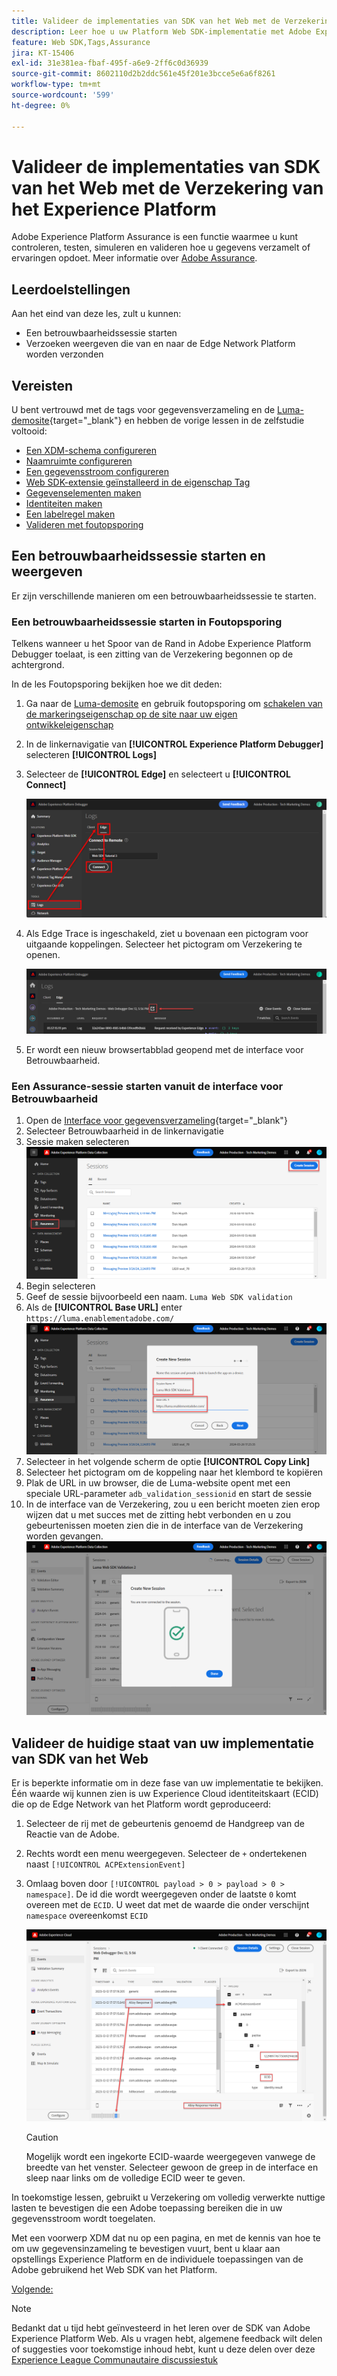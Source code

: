 ```yaml
---
title: Valideer de implementaties van SDK van het Web met de Verzekering van het Experience Platform
description: Leer hoe u uw Platform Web SDK-implementatie met Adobe Experience Platform Assurance kunt valideren. Deze les maakt deel uit van de Zelfstudie Adobe Experience Cloud met Web SDK implementeren.
feature: Web SDK,Tags,Assurance
jira: KT-15406
exl-id: 31e381ea-fbaf-495f-a6e9-2ff6c0d36939
source-git-commit: 8602110d2b2ddc561e45f201e3bcce5e6a6f8261
workflow-type: tm+mt
source-wordcount: '599'
ht-degree: 0%

---
```


# Valideer de implementaties van SDK van het Web met de Verzekering van het Experience Platform

Adobe Experience Platform Assurance is een functie waarmee u kunt controleren, testen, simuleren en valideren hoe u gegevens verzamelt of ervaringen opdoet. Meer informatie over [Adobe Assurance](https://experienceleague.adobe.com/en/docs/experience-platform/assurance/home).


## Leerdoelstellingen

Aan het eind van deze les, zult u kunnen:

* Een betrouwbaarheidssessie starten
* Verzoeken weergeven die van en naar de Edge Network Platform worden verzonden

## Vereisten

U bent vertrouwd met de tags voor gegevensverzameling en de [Luma-demosite](https://luma.enablementadobe.com/content/luma/us/en.html){target="_blank"} en hebben de vorige lessen in de zelfstudie voltooid:

* [Een XDM-schema configureren](configure-schemas.md)
* [Naamruimte configureren](configure-identities.md)
* [Een gegevensstroom configureren](configure-datastream.md)
* [Web SDK-extensie geïnstalleerd in de eigenschap Tag](install-web-sdk.md)
* [Gegevenselementen maken](create-data-elements.md)
* [Identiteiten maken](create-identities.md)
* [Een labelregel maken](create-tag-rule.md)
* [Valideren met foutopsporing](validate-with-debugger.md)


## Een betrouwbaarheidssessie starten en weergeven

Er zijn verschillende manieren om een betrouwbaarheidssessie te starten.

### Een betrouwbaarheidssessie starten in Foutopsporing

Telkens wanneer u het Spoor van de Rand in Adobe Experience Platform Debugger toelaat, is een zitting van de Verzekering begonnen op de achtergrond.

In de les Foutopsporing bekijken hoe we dit deden:

1. Ga naar de [Luma-demosite](https://luma.enablementadobe.com/content/luma/us/en.html) en gebruik foutopsporing om [schakelen van de markeringseigenschap op de site naar uw eigen ontwikkeleigenschap](validate-with-debugger.md#use-the-experience-platform-debugger-to-map-to-your-tags-property)
1. In de linkernavigatie van **[!UICONTROL Experience Platform Debugger]** selecteren **[!UICONTROL Logs]**
1. Selecteer de **[!UICONTROL Edge]** en selecteert u **[!UICONTROL Connect]**

   ![Edge-overtrekken aansluiten](assets/analytics-debugger-edgeTrace.png)
1. Als Edge Trace is ingeschakeld, ziet u bovenaan een pictogram voor uitgaande koppelingen. Selecteer het pictogram om Verzekering te openen.

   ![Beginnen met betrouwbaarheidssessie](assets/validate-debugger-start-assurnance.png)

1. Er wordt een nieuw browsertabblad geopend met de interface voor Betrouwbaarheid.

### Een Assurance-sessie starten vanuit de interface voor Betrouwbaarheid

1. Open de [Interface voor gegevensverzameling](https://experience.adobe.com/#/data-collection/home){target="_blank"}
1. Selecteer Betrouwbaarheid in de linkernavigatie
1. Sessie maken selecteren
   ![Een betrouwbaarheidssessie maken](assets/assurance-create-session.png)
1. Begin selecteren
1. Geef de sessie bijvoorbeeld een naam. `Luma Web SDK validation`
1. Als de **[!UICONTROL Base URL]** enter `https://luma.enablementadobe.com/`
   ![Geef een naam op voor de betrouwbaarheidssessie](assets/assurance-name-session.png)
1. Selecteer in het volgende scherm de optie **[!UICONTROL Copy Link]**
1. Selecteer het pictogram om de koppeling naar het klembord te kopiëren
1. Plak de URL in uw browser, die de Luma-website opent met een speciale URL-parameter `adb_validation_sessionid` en start de sessie
1. In de interface van de Verzekering, zou u een bericht moeten zien erop wijzen dat u met succes met de zitting hebt verbonden en u zou gebeurtenissen moeten zien die in de interface van de Verzekering worden gevangen.
   ![Betrouwbaarheidssessie heeft verbinding](assets/assurance-success.png)

## Valideer de huidige staat van uw implementatie van SDK van het Web

Er is beperkte informatie om in deze fase van uw implementatie te bekijken. Één waarde wij kunnen zien is uw Experience Cloud identiteitskaart (ECID) die op de Edge Network van het Platform wordt geproduceerd:

1. Selecteer de rij met de gebeurtenis genoemd de Handgreep van de Reactie van de Adobe.
1. Rechts wordt een menu weergegeven. Selecteer de `+` ondertekenen naast `[!UICONTROL ACPExtensionEvent]`
1. Omlaag boven door `[!UICONTROL payload > 0 > payload > 0 > namespace]`. De id die wordt weergegeven onder de laatste `0` komt overeen met de `ECID`. U weet dat met de waarde die onder verschijnt `namespace` overeenkomst `ECID`

   ![Betrouwbaarheid valideren ECID](assets/validate-assurance-ecid.png)

   >[!CAUTION]
   >
   >Mogelijk wordt een ingekorte ECID-waarde weergegeven vanwege de breedte van het venster. Selecteer gewoon de greep in de interface en sleep naar links om de volledige ECID weer te geven.

In toekomstige lessen, gebruikt u Verzekering om volledig verwerkte nuttige lasten te bevestigen die een Adobe toepassing bereiken die in uw gegevensstroom wordt toegelaten.

Met een voorwerp XDM dat nu op een pagina, en met de kennis van hoe te om uw gegevensinzameling te bevestigen vuurt, bent u klaar aan opstellings Experience Platform en de individuele toepassingen van de Adobe gebruikend het Web SDK van het Platform.

[Volgende: ](setup-experience-platform.md)

>[!NOTE]
>
>Bedankt dat u tijd hebt geïnvesteerd in het leren over de SDK van Adobe Experience Platform Web. Als u vragen hebt, algemene feedback wilt delen of suggesties voor toekomstige inhoud hebt, kunt u deze delen over deze [Experience League Communautaire discussiestuk](https://experienceleaguecommunities.adobe.com/t5/adobe-experience-platform-data/tutorial-discussion-implement-adobe-experience-cloud-with-web/td-p/444996)
